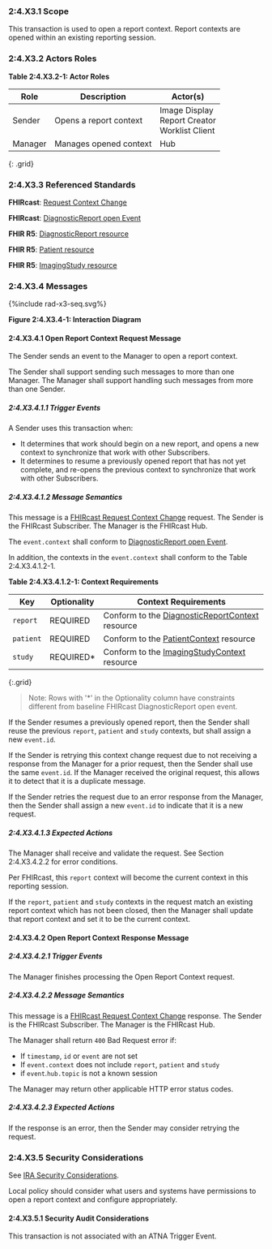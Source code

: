 ### 2:4.X3.1 Scope

This transaction is used to open a report context. Report contexts are opened within an existing reporting session.

### 2:4.X3.2 Actors Roles

**Table 2:4.X3.2-1: Actor Roles**

| Role | Description | Actor(s) |
|------|-------------|----------|
| Sender | Opens a report context | Image Display<br>Report Creator<br>Worklist Client |
| Manager | Manages opened context | Hub |
{: .grid}

### 2:4.X3.3 Referenced Standards

**FHIRcast**: [Request Context Change](https://build.fhir.org/ig/HL7/fhircast-docs/2-6-RequestContextChange.html#request-context-change)

**FHIRcast**: [DiagnosticReport open Event](https://build.fhir.org/ig/HL7/fhircast-docs/3-6-1-diagnosticreport-open.html)

**FHIR R5**: [DiagnosticReport resource](https://hl7.org/fhir/R5/diagnosticreport.html)

**FHIR R5**: [Patient resource](https://hl7.org/fhir/R5/patient.html)

**FHIR R5**: [ImagingStudy resource](https://hl7.org/fhir/R5/imagingstudy.html)

### 2:4.X3.4 Messages

<div>
{%include rad-x3-seq.svg%}
</div>

<div style="clear: left"/>

**Figure 2:4.X3.4-1: Interaction Diagram**

#### 2:4.X3.4.1 Open Report Context Request Message
The Sender sends an event to the Manager to open a report context.

The Sender shall support sending such messages to more than one Manager. The Manager shall support handling such messages from more than one Sender. 

##### 2:4.X3.4.1.1 Trigger Events

A Sender uses this transaction when:
- It determines that work should begin on a new report, and opens a new context to synchronize that work with other Subscribers.
- It determines to resume a previously opened report that has not yet complete, and re-opens the previous context to synchronize that work with other Subscribers.

##### 2:4.X3.4.1.2 Message Semantics

This message is a [FHIRcast Request Context Change](https://build.fhir.org/ig/HL7/fhircast-docs/2-6-RequestContextChange.html#request-context-change-body) request. The Sender is the FHIRcast Subscriber. The Manager is the FHIRcast Hub.

The `event.context` shall conform to [DiagnosticReport open Event](https://build.fhir.org/ig/HL7/fhircast-docs/3-6-1-diagnosticreport-open.html).

In addition, the contexts in the `event.context` shall conform to the Table 2:4.X3.4.1.2-1.

**Table 2:4.X3.4.1.2-1: Context Requirements**

| Key | Optionality | Context Requirements |
|-----|-------------|----------------------|
| `report`| REQUIRED | Conform to the [DiagnosticReportContext](StructureDefinition-diagnosticreportcontext.html) resource |
| `patient` | REQUIRED | Conform to the [PatientContext](StructureDefinition-patientcontext.html) resource |
| `study` | REQUIRED\* | Conform to the [ImagingStudyContext](StructureDefinition-imagingstudycontext.html) resource |
{:.grid}
> Note: Rows with '*' in the Optionality column have constraints different from baseline FHIRcast DiagnosticReport open event.

If the Sender resumes a previously opened report, then the Sender shall reuse the previous `report`, `patient` and `study` contexts, but shall assign a new `event.id`.

If the Sender is retrying this context change request due to not receiving a response from the Manager for a prior request, then the Sender shall use the same `event.id`. If the Manager received the original request, this allows it to detect that it is a duplicate message.

If the Sender retries the request due to an error response from the Manager, then the Sender shall assign a new `event.id` to indicate that it is a new request.

##### 2:4.X3.4.1.3 Expected Actions

The Manager shall receive and validate the request. See Section 2:4.X3.4.2.2 for error conditions.

Per FHIRcast, this `report` context will become the current context in this reporting session.

If the `report`, `patient` and `study` contexts in the request match an existing report context which has not been closed, then the Manager shall update that report context and set it to be the current context.

#### 2:4.X3.4.2 Open Report Context Response Message

##### 2:4.X3.4.2.1 Trigger Events

The Manager finishes processing the Open Report Context request.

##### 2:4.X3.4.2.2 Message Semantics

This message is a [FHIRcast Request Context Change](https://build.fhir.org/ig/HL7/fhircast-docs/2-6-RequestContextChange.html#request-context-change-body) response. The Sender is the FHIRcast Subscriber. The Manager is the FHIRcast Hub.

The Manager shall return `400` Bad Request error if:
- If `timestamp`, `id` or `event` are not set
- If `event.context` does not include `report`, `patient` and `study`
- if `event`.`hub.topic` is not a known session

The Manager may return other applicable HTTP error status codes.

##### 2:4.X3.4.2.3 Expected Actions

If the response is an error, then the Sender may consider retrying the request.

### 2:4.X3.5 Security Considerations

See [IRA Security Considerations](volume-1.html#1xx5-ira-security-considerations).

Local policy should consider what users and systems have permissions to open a report context and configure appropriately. 

#### 2:4.X3.5.1 Security Audit Considerations

This transaction is not associated with an ATNA Trigger Event.
